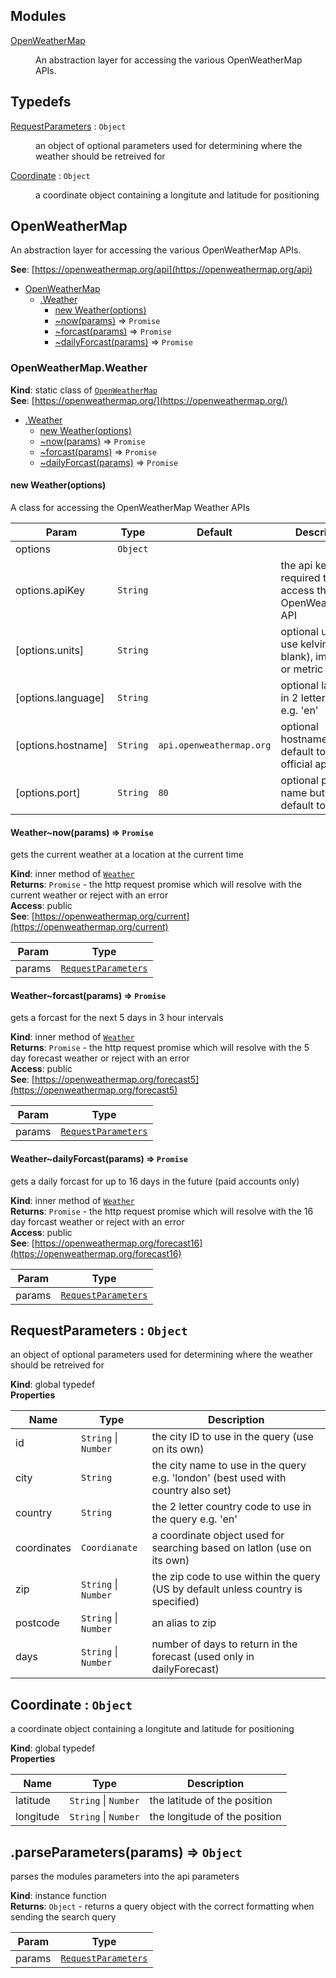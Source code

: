 ## Modules

<dl>
<dt><a href="#module_OpenWeatherMap">OpenWeatherMap</a></dt>
<dd><p>An abstraction layer for accessing the various OpenWeatherMap APIs.</p>
</dd>
</dl>

## Typedefs

<dl>
<dt><a href="#RequestParameters">RequestParameters</a> : <code>Object</code></dt>
<dd><p>an object of optional parameters used for determining where the weather should be retreived for</p>
</dd>
<dt><a href="#Coordinate">Coordinate</a> : <code>Object</code></dt>
<dd><p>a coordinate object containing a longitute and latitude for positioning</p>
</dd>
</dl>

<a name="module_OpenWeatherMap"></a>

## OpenWeatherMap
An abstraction layer for accessing the various OpenWeatherMap APIs.

**See**: [https://openweathermap.org/api](https://openweathermap.org/api)  

* [OpenWeatherMap](#module_OpenWeatherMap)
    * [.Weather](#module_OpenWeatherMap.Weather)
        * [new Weather(options)](#new_module_OpenWeatherMap.Weather_new)
        * [~now(params)](#module_OpenWeatherMap.Weather..now) ⇒ <code>Promise</code>
        * [~forcast(params)](#module_OpenWeatherMap.Weather..forcast) ⇒ <code>Promise</code>
        * [~dailyForcast(params)](#module_OpenWeatherMap.Weather..dailyForcast) ⇒ <code>Promise</code>

<a name="module_OpenWeatherMap.Weather"></a>

### OpenWeatherMap.Weather
**Kind**: static class of [<code>OpenWeatherMap</code>](#module_OpenWeatherMap)  
**See**: [https://openweathermap.org/](https://openweathermap.org/)  

* [.Weather](#module_OpenWeatherMap.Weather)
    * [new Weather(options)](#new_module_OpenWeatherMap.Weather_new)
    * [~now(params)](#module_OpenWeatherMap.Weather..now) ⇒ <code>Promise</code>
    * [~forcast(params)](#module_OpenWeatherMap.Weather..forcast) ⇒ <code>Promise</code>
    * [~dailyForcast(params)](#module_OpenWeatherMap.Weather..dailyForcast) ⇒ <code>Promise</code>

<a name="new_module_OpenWeatherMap.Weather_new"></a>

#### new Weather(options)
A class for accessing the OpenWeatherMap Weather APIs


| Param | Type | Default | Description |
| --- | --- | --- | --- |
| options | <code>Object</code> |  |  |
| options.apiKey | <code>String</code> |  | the api key required to access the OpenWeatherMap API |
| [options.units] | <code>String</code> |  | optional units to use kelvin (leave blank), imperial, or metric |
| [options.language] | <code>String</code> |  | optional language in 2 letter format e.g. 'en' |
| [options.hostname] | <code>String</code> | <code>api.openweathermap.org</code> | optional hostname but will default to the official api url |
| [options.port] | <code>String</code> | <code>80</code> | optional port name but will default to port 80 |

<a name="module_OpenWeatherMap.Weather..now"></a>

#### Weather~now(params) ⇒ <code>Promise</code>
gets the current weather at a location at the current time

**Kind**: inner method of [<code>Weather</code>](#module_OpenWeatherMap.Weather)  
**Returns**: <code>Promise</code> - the http request promise which will resolve with the current weather or reject with an error  
**Access**: public  
**See**: [https://openweathermap.org/current](https://openweathermap.org/current)  

| Param | Type |
| --- | --- |
| params | [<code>RequestParameters</code>](#RequestParameters) | 

<a name="module_OpenWeatherMap.Weather..forcast"></a>

#### Weather~forcast(params) ⇒ <code>Promise</code>
gets a forcast for the next 5 days in 3 hour intervals

**Kind**: inner method of [<code>Weather</code>](#module_OpenWeatherMap.Weather)  
**Returns**: <code>Promise</code> - the http request promise which will resolve with the 5 day forecast weather or reject with an error  
**Access**: public  
**See**: [https://openweathermap.org/forecast5](https://openweathermap.org/forecast5)  

| Param | Type |
| --- | --- |
| params | [<code>RequestParameters</code>](#RequestParameters) | 

<a name="module_OpenWeatherMap.Weather..dailyForcast"></a>

#### Weather~dailyForcast(params) ⇒ <code>Promise</code>
gets a daily forcast for up to 16 days in the future (paid accounts only)

**Kind**: inner method of [<code>Weather</code>](#module_OpenWeatherMap.Weather)  
**Returns**: <code>Promise</code> - the http request promise which will resolve with the 16 day forcast weather or reject with an error  
**Access**: public  
**See**: [https://openweathermap.org/forecast16](https://openweathermap.org/forecast16)  

| Param | Type |
| --- | --- |
| params | [<code>RequestParameters</code>](#RequestParameters) | 

<a name="RequestParameters"></a>

## RequestParameters : <code>Object</code>
an object of optional parameters used for determining where the weather should be retreived for

**Kind**: global typedef  
**Properties**

| Name | Type | Description |
| --- | --- | --- |
| id | <code>String</code> \| <code>Number</code> | the city ID to use in the query (use on its own) |
| city | <code>String</code> | the city name to use in the query e.g. 'london' (best used with country also set) |
| country | <code>String</code> | the 2 letter country code to use in the query e.g. 'en' |
| coordinates | <code>Coordianate</code> | a coordinate object used for searching based on latlon (use on its own) |
| zip | <code>String</code> \| <code>Number</code> | the zip code to use within the query (US by default unless country is specified) |
| postcode | <code>String</code> \| <code>Number</code> | an alias to zip |
| days | <code>String</code> \| <code>Number</code> | number of days to return in the forecast (used only in dailyForecast) |

<a name="Coordinate"></a>

## Coordinate : <code>Object</code>
a coordinate object containing a longitute and latitude for positioning

**Kind**: global typedef  
**Properties**

| Name | Type | Description |
| --- | --- | --- |
| latitude | <code>String</code> \| <code>Number</code> | the latitude of the position |
| longitude | <code>String</code> \| <code>Number</code> | the longitude of the position |

<a name="parseParameters"></a>

## .parseParameters(params) ⇒ <code>Object</code>
parses the modules parameters into the api parameters

**Kind**: instance function  
**Returns**: <code>Object</code> - returns a query object with the correct formatting when sending the search query  

| Param | Type |
| --- | --- |
| params | [<code>RequestParameters</code>](#RequestParameters) | 

